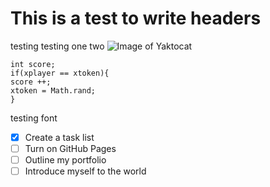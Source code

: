 # This is a test to write headers
testing testing one two
![Image of Yaktocat](https://octodex.github.com/images/yaktocat.png)
```
int score;
if(xplayer == xtoken){
score ++;
xtoken = Math.rand;
}
```
testing font
- [x] Create a task list
- [ ] Turn on GitHub Pages
- [ ] Outline my portfolio
- [ ] Introduce myself to the world

